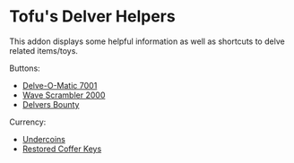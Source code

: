 # Tofu's Delver Helpers

This addon displays some helpful information as well as shortcuts to delve related items/toys.

Buttons:
- [Delve-O-Matic 7001](https://www.wowhead.com/item=230850/delve-o-bot-7001)
- [Wave Scrambler 2000](https://www.wowhead.com/item=233186/wave-scrambler-2000)
- [Delvers Bounty](https://www.wowhead.com/item=233071/delvers-bounty)

Currency:
- [Undercoins](https://www.wowhead.com/currency=2803/undercoin)
- [Restored Coffer Keys](https://www.wowhead.com/currency=3028/restored-coffer-key)
